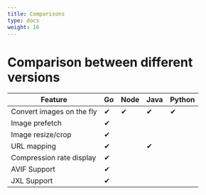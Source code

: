 ```yaml
---
title: Comparisons
type: docs
weight: 16
---
```


# Comparison between different versions

| Feature                   | Go  | Node | Java | Python |
| ------------------------- | --- | ---- | ---- | ------ |
| Convert images on the fly | ✔   | ✔    | ✔    | ✔      |
| Image prefetch            | ✔   |      |      |        |
| Image resize/crop         | ✔   |      |      |        |
| URL mapping               | ✔   |      | ✔    |        |
| Compression rate display  | ✔   |      |      |        |
| AVIF Support              | ✔   |      |      |        |
| JXL Support              | ✔   |      |      |        |
